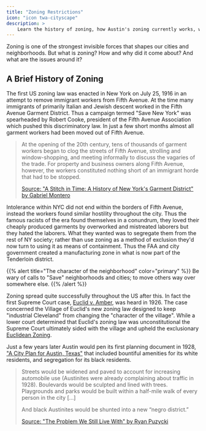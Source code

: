 ```yaml
---
title: "Zoning Restrictions"
icon: "icon twa-cityscape"
description: >
    Learn the history of zoning, how Austin's zoning currently works, what the city is doing to improve it, and what more can be done.
---
```


Zoning is one of the strongest invisible forces that shapes our cities and neighborhoods. But what is zoning? How and why did it come about? And what are the issues around it?

## A Brief History of Zoning

The first US zoning law was enacted in New York on July 25, 1916 in an attempt to remove immigrant workers from Fifth Avenue. At the time many immigrants of primarily Italian and Jewish descent worked in the Fifth Avenue Garment District. Thus a campaign termed "Save New York" was spearheaded by Robert Cooke, president of the Fifth Avenue Association which pushed this discriminatory law. In just a few short months almost all garment workers had been moved out of Fifth Avenue.

> At the opening of the 20th century, tens of thousands of garment workers began to clog the streets of Fifth Avenue, strolling and window-shopping, and meeting informally to discuss the vagaries of the trade. For property and business owners along Fifth Avenue, however, the workers constituted nothing short of an immigrant horde that had to be stopped.
>
> [Source: "A Stitch in Time: A History of New York's Garment District" by Gabriel Montero](https://garmentdistrict.nyc/sites/default/files/admin-files/2022-04/GD_HistoryBook-ONLINE-lo.pdf)

Intolerance within NYC did not end within the borders of Fifth Avenue, instead the workers found similar hostility throughout the city. Thus the famous racists of the era found themselves in a conundrum, they loved their cheaply produced garments by overworked and mistreated laborers but they hated the laborers. What they wanted was to segregate them from the rest of NY society; rather than use zoning as a method of exclusion they'd now turn to using it as means of containment. Thus the FAA and city government created a manufacturing zone in what is now part of the Tenderloin district.

{{% alert title="The character of the neighborhood" color="primary" %}}
Be wary of calls to "Save" neighborhoods and cities; to move others way over somewhere else.
{{% /alert %}}

Zoning spread quite successfully throughout the US after this. In fact the first Supreme Court case, [Euclid v. Amber](https://en.m.wikipedia.org/wiki/Village_of_Euclid_v._Ambler_Realty_Co.), was heard in 1926. The case concerned the Village of Euclid's new zoning law designed to keep "industrial Cleveland" from changing the "character of the village". While a lower court determined that Euclid's zoning law was unconstitutional the Supreme Court ultimately sided with the village and upheld the exclusionary [Euclidean Zoning](https://en.m.wikipedia.org/wiki/Zoning_in_the_United_States#Euclidean).

Just a few years later Austin would pen its first planning document in 1928, ["A City Plan for Austin, Texas"](https://repositories.lib.utexas.edu/handle/2152/65853?show=full) that included bountiful amenities for its white residents, and segregation for its black residents.

> Streets would be widened and paved to account for increasing automobile use (Austinites were already complaining about traffic in 1928). Boulevards would be sculpted and lined with trees. Playgrounds and parks would be built within a half-mile walk of every person in the city [...]
>
> And black Austinites would be shunted into a new “negro district.”
>
> [Source: "The Problem We Still Live With" by Ryan Puzycki](https://puzycki.substack.com/p/the-problem-we-still-live-with)